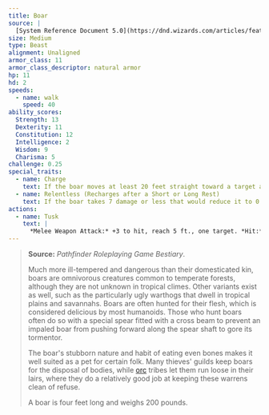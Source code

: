 ```yaml
---
title: Boar
source: |
  [System Reference Document 5.0](https://dnd.wizards.com/articles/features/systems-reference-document-srd)
size: Medium
type: Beast
alignment: Unaligned
armor_class: 11
armor_class_descriptor: natural armor
hp: 11
hd: 2
speeds:
  - name: walk
    speed: 40
ability_scores:
  Strength: 13
  Dexterity: 11
  Constitution: 12
  Intelligence: 2
  Wisdom: 9
  Charisma: 5
challenge: 0.25
special_traits:
  - name: Charge
    text: If the boar moves at least 20 feet straight toward a target and then hits it with a tusk attack on the same turn, the target takes an extra 3 (1d6)  slashing damage. If the target is a creature, it must succeed on a DC 11 Strength saving throw or be knocked prone.
  - name: Relentless (Recharges after a Short or Long Rest)
    text: If the boar takes 7 damage or less that would reduce it to 0 hit points, it is reduced to 1 hit point instead.
actions:
  - name: Tusk
    text: |
      *Melee Weapon Attack:* +3 to hit, reach 5 ft., one target. *Hit:* 4 (1d6 + 1) slashing damage.
---
```


> **Source:** *Pathfinder Roleplaying Game Bestiary*.
>
> Much more ill-tempered and dangerous than their domesticated kin, boars are omnivorous creatures common to temperate forests, although they are not unknown in tropical climes. Other variants exist as well, such as the particularly ugly warthogs that dwell in tropical plains and savannahs. Boars are often hunted for their flesh, which is considered delicious by most humanoids. Those who hunt boars often do so with a special spear fitted with a cross beam to prevent an impaled boar from pushing forward along the spear shaft to gore its tormentor.
>
> The boar's stubborn nature and habit of eating even bones makes it well suited as a pet for certain folk. Many thieves' guilds keep boars for the disposal of bodies, while [orc](/monsters/orc/) tribes let them run loose in their lairs, where they do a relatively good job at keeping these warrens clean of refuse.
>
> A boar is four feet long and weighs 200 pounds.
